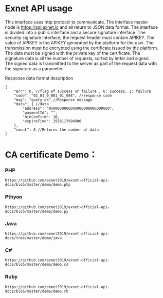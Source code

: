 Exnet API  usage
====

This interface uses http protocol to communicate. The interface master node is https://api.exnet.io and all return to JSON data format. The interface is divided into a public interface and a secure signature interface. The security signature interface, the request header must contain APIKEY. The value of APIKEY is the APIKEY generated by the platform for the user. The transmission must be encrypted using the certificate issued by the platform. The data must be signed with the private key of the certificate. The signature data is all the number of requests, sorted by letter and signed. The signed data is transmitted to the server as part of the request data with the signature as a parameter.

Response data format description
```
{
	"err": 0, //flag of success or failure , 0: success, 1: failure
	"code": "02_01_0_001_01_008", //response code
	"msg": "query ok",//Response message
	"data": { //data 
		"address": "0x00000000000000000000000000",
		"paymentId": "",
		"minConfirm": 10,
		"expireTime": 1538117994000
	},
	"count": 0 //Returns the number of data
}
```

# CA certificate Demo：
### PHP	 
	https://github.com/exnet2019/exnet-official-api-docs/blob/master/demo/demo.php	
### Pthyon 
	https://github.com/exnet2019/exnet-official-api-docs/blob/master/demo/demo.py
### Java	 
	https://github.com/exnet2019/exnet-official-api-docs/tree/master/demo/java
### C#	 
	https://github.com/exnet2019/exnet-official-api-docs/blob/master/demo/demo.cs
### Ruby	 
	https://github.com/exnet2019/exnet-official-api-docs/blob/master/demo/demo.rb
